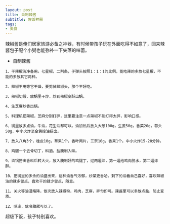 ```yaml
---
layout: post
title: 自制辣酱 
subtitle: 佐饭神器
tags:
- 美食
---
```


辣椒酱是俺们居家旅游必备之神器，有时候带孩子玩在外面吃得不如意了，回来辣酱包子配个小粥也能弥补一下失落的味蕾。

- 自制辣酱

```
1、干辣椒洗净备用。七星椒，二荆条，子弹头按照1：1：1的比例，能吃辣的多放七星椒，不能的多放其它两种。

2、辣椒不用等它干燥，要剪掉辣椒头，那个不好吃。

3、辣椒切段，放锅里干炒，炒到辣椒变酥出锅。

4、生芝麻炒香出锅。

5、料理机把辣椒，芝麻分别打碎，这里要注意一点辣椒不能打得太碎，影响口感。

6、锅里放多点油，牛油，花生油都可以。油加热后放入大葱100g，生姜50g，香菜20g，蒜头50g，中小火炸至金黄控油捞出。

7、放入八角3个，桂皮10g，草果1个，香叶两片，三奈10g，香果1个。中小火炸15-20分钟。

8、鸡腿一个去骨切丁，料酒，盐腌制入味。

9、油锅捞出香料后转大火，放入腌制好的鸡腿丁，过两遍油，第一遍给鸡肉脱水，第二遍炸酥。

10、把锅里的多余的油盛出来，这种油香气浓郁，炒菜更香哈。剩下的油看自己喜好，喜欢辣椒油的就多留点，喜欢干的就少留点，随意。

11、关火等油温略降，依次放入辣椒粉，鸡肉，芝麻，拌匀即可。辣酱里可以多放点盐，防止变质。

12、晾凉，放冷藏就可以了。

```

超级下饭，孩子特别喜欢。

